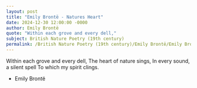 ```yaml
---
layout: post
title: "Emily Brontë - Natures Heart"
date: 2024-12-30 12:00:00 -0000
author: Emily Brontë
quote: "Within each grove and every dell,"
subject: British Nature Poetry (19th century)
permalink: /British Nature Poetry (19th century)/Emily Brontë/Emily Brontë - Natures Heart
---
```


Within each grove and every dell,
The heart of nature sings, 
In every sound, a silent spell
To which my spirit clings.

- Emily Brontë
